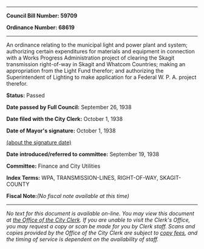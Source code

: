 

********

**Council Bill Number: 59709**
   
**Ordinance Number: 68619**
********

 An ordinance relating to the municipal light and power plant and system; authorizing certain expenditures for materials and equipment in connection with a Works Progress Administration project of clearing the Skagit transmission right-of-way in Skagit and Whatcom Countries; making an appropriation from the Light Fund therefor; and authorizing the Superintendent of Lighting to make application for a Federal W. P. A. project therefor.

**Status:** Passed
   
**Date passed by Full Council:** September 26, 1938
   
**Date filed with the City Clerk:** October 1, 1938
   
**Date of Mayor's signature:** October 1, 1938
   
[(about the signature date)](/~public/approvaldate.htm)
   
   
   
**Date introduced/referred to committee:** September 19, 1938
   
**Committee:** Finance and City Utilities
   
   
**Index Terms:** WPA, TRANSMISSION-LINES, RIGHT-OF-WAY, SKAGIT-COUNTY

**Fiscal Note:**_(No fiscal note available at this time)_
********

_No text for this document is available on-line. You may view this document at [the Office of the City Clerk](http://www.seattle.gov/leg/clerk/contactUs.htm). If you are unable to visit the Clerk's Office, you may request a copy or scan be made for you by Clerk staff. Scans and copies provided by the Office of the City Clerk are subject to [copy fees](http://clerk.seattle.gov/~public/clerkfees.htm), and the timing of service is dependent on the availability of staff._

